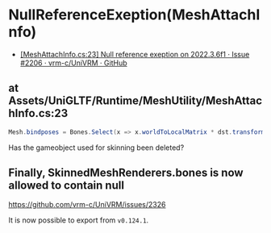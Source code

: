 # NullReferenceExeption(MeshAttachInfo)

- [\[MeshAttachInfo.cs:23\] Null reference exeption on 2022.3.6f1 · Issue #2206 · vrm-c/UniVRM · GitHub](https://github.com/vrm-c/UniVRM/issues/2206)

## at Assets/UniGLTF/Runtime/MeshUtility/MeshAttachInfo.cs:23

```cs
Mesh.bindposes = Bones.Select(x => x.worldToLocalMatrix * dst.transform.localToWorldMatrix).ToArray();
```

Has the gameobject used for skinning been deleted?

## Finally, SkinnedMeshRenderers.bones is now allowed to contain null

https://github.com/vrm-c/UniVRM/issues/2326

It is now possible to export from `v0.124.1`.
